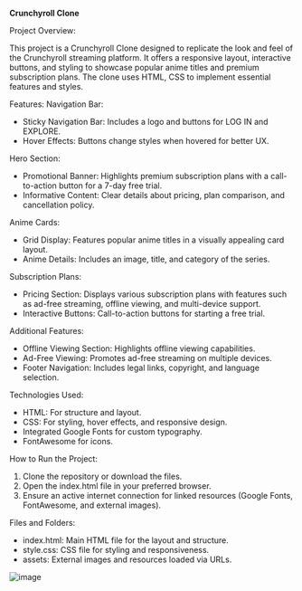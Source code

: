 **Crunchyroll Clone**

Project Overview:

This project is a Crunchyroll Clone designed to replicate the look and feel of the Crunchyroll streaming platform. It offers a responsive layout, interactive buttons, and styling to showcase popular anime titles and premium subscription plans. The clone uses HTML, CSS to implement essential features and styles.

Features:
Navigation Bar:
* Sticky Navigation Bar: Includes a logo and buttons for LOG IN and EXPLORE.
* Hover Effects: Buttons change styles when hovered for better UX.
  
Hero Section:
* Promotional Banner: Highlights premium subscription plans with a call-to-action button for a 7-day free trial.
* Informative Content: Clear details about pricing, plan comparison, and cancellation policy.
  
Anime Cards:
* Grid Display: Features popular anime titles in a visually appealing card layout.
* Anime Details: Includes an image, title, and category of the series.
  
Subscription Plans:
* Pricing Section: Displays various subscription plans with features such as ad-free streaming, offline viewing, and multi-device support.
* Interactive Buttons: Call-to-action buttons for starting a free trial.
  
Additional Features:
* Offline Viewing Section: Highlights offline viewing capabilities.
* Ad-Free Viewing: Promotes ad-free streaming on multiple devices.
* Footer Navigation: Includes legal links, copyright, and language selection.
  
Technologies Used:
* HTML: For structure and layout.
* CSS: For styling, hover effects, and responsive design.
* Integrated Google Fonts for custom typography.
* FontAwesome for icons.

How to Run the Project:
1. Clone the repository or download the files.
2. Open the index.html file in your preferred browser.
3. Ensure an active internet connection for linked resources (Google Fonts, FontAwesome, and external images).

Files and Folders:
* index.html: Main HTML file for the layout and structure.
* style.css: CSS file for styling and responsiveness.
* assets: External images and resources loaded via URLs.

![image](https://github.com/user-attachments/assets/dca2bbae-940d-4a42-866a-98f7295d9afc)

